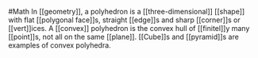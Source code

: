 #Math 
In [[geometry]], a polyhedron is a [[three-dimensional]] [[shape]] with flat [[polygonal face]]s, straight [[edge]]s and sharp [[corner]]s or [[vert]]ices. A [[convex]] polyhedron is the convex hull of [[finitel]]y many [[point]]s, not all on the same [[plane]]. [[Cube]]s and [[pyramid]]s are examples of convex polyhedra.